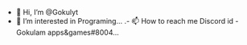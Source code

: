 - 👋 Hi, I’m @Gokulyt
- 👀 I’m interested in Programing...
.- 📫 How to reach me Discord id - Gokulam apps&games#8004...

<!---
Gokulyt/Gokulyt is a ✨ special ✨ repository because its `README.md` (this file) appears on your GitHub profile.
You can click the Preview link to take a look at your changes.
--->

